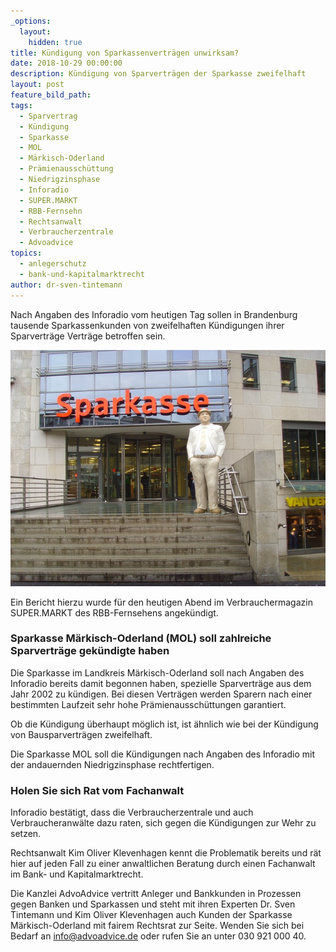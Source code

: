 ```yaml
---
_options:
  layout:
    hidden: true
title: Kündigung von Sparkassenverträgen unwirksam?
date: 2018-10-29 00:00:00
description: Kündigung von Sparverträgen der Sparkasse zweifelhaft
layout: post
feature_bild_path:
tags:
  - Sparvertrag
  - Kündigung
  - Sparkasse
  - MOL
  - Märkisch-Oderland
  - Prämienausschüttung
  - Niedrigzinsphase
  - Inforadio
  - SUPER.MARKT
  - RBB-Fernsehn
  - Rechtsanwalt
  - Verbraucherzentrale
  - Advoadvice
topics:
  - anlegerschutz
  - bank-und-kapitalmarktrecht
author: dr-sven-tintemann
---
```


Nach Angaben des Inforadio vom heutigen Tag sollen in Brandenburg tausende Sparkassenkunden von zweifelhaften Kündigungen ihrer Sparverträge Verträge betroffen sein.

![Sparkasse - Bild Pixabay](/uploads/sparkasse-50118-640.jpg "Sparkassenkunden gekündigt")

Ein Bericht hierzu wurde für den heutigen Abend im Verbrauchermagazin SUPER.MARKT des RBB-Fernsehens angekündigt.

### Sparkasse Märkisch-Oderland (MOL) soll zahlreiche Sparverträge gekündigte haben

Die Sparkasse im Landkreis Märkisch-Oderland soll nach Angaben des Inforadio bereits damit begonnen haben, spezielle Sparverträge aus dem Jahr 2002 zu kündigen. Bei diesen Verträgen werden Sparern nach einer bestimmten Laufzeit sehr hohe Prämienausschüttungen garantiert.

Ob die Kündigung überhaupt möglich ist, ist ähnlich wie bei der Kündigung von Bausparverträgen zweifelhaft.

Die Sparkasse MOL soll die Kündigungen nach Angaben des Inforadio mit der andauernden Niedrigzinsphase rechtfertigen.

### Holen Sie sich Rat vom Fachanwalt

Inforadio bestätigt, dass die Verbraucherzentrale und auch Verbraucheranwälte dazu raten, sich gegen die Kündigungen zur Wehr zu setzen.

Rechtsanwalt Kim Oliver Klevenhagen kennt die Problematik bereits und rät hier auf jeden Fall zu einer anwaltlichen Beratung durch einen Fachanwalt im Bank- und Kapitalmarktrecht.

Die Kanzlei AdvoAdvice vertritt Anleger und Bankkunden in Prozessen gegen Banken und Sparkassen und steht mit ihren Experten Dr. Sven Tintemann und Kim Oliver Klevenhagen auch Kunden der Sparkasse Märkisch-Oderland mit fairem Rechtsrat zur Seite. Wenden Sie sich bei Bedarf an info@advoadvice.de oder rufen Sie an unter 030 921 000 40.